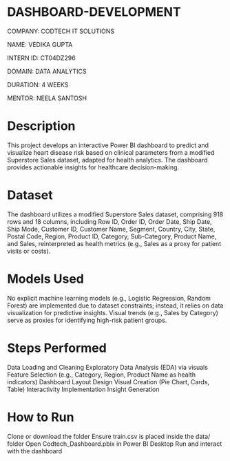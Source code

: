 # DASHBOARD-DEVELOPMENT
COMPANY: CODTECH IT SOLUTIONS

NAME: VEDIKA GUPTA

INTERN ID: CT04DZ296

DOMAIN: DATA ANALYTICS

DURATION: 4 WEEKS

MENTOR: NEELA SANTOSH

# Description
This project develops an interactive Power BI dashboard to predict and visualize heart disease risk based on clinical parameters from a modified Superstore Sales dataset, adapted for health analytics. The dashboard provides actionable insights for healthcare decision-making.

# Dataset
The dashboard utilizes a modified Superstore Sales dataset, comprising 918 rows and 18 columns, including Row ID, Order ID, Order Date, Ship Date, Ship Mode, Customer ID, Customer Name, Segment, Country, City, State, Postal Code, Region, Product ID, Category, Sub-Category, Product Name, and Sales, reinterpreted as health metrics (e.g., Sales as a proxy for patient visits or costs).

# Models Used
No explicit machine learning models (e.g., Logistic Regression, Random Forest) are implemented due to dataset constraints; instead, it relies on data visualization for predictive insights.
Visual trends (e.g., Sales by Category) serve as proxies for identifying high-risk patient groups.

# Steps Performed
Data Loading and Cleaning
Exploratory Data Analysis (EDA) via visuals
Feature Selection (e.g., Category, Region, Product Name as health indicators)
Dashboard Layout Design
Visual Creation (Pie Chart, Cards, Table)
Interactivity Implementation
Insight Generation

# How to Run
Clone or download the folder
Ensure train.csv is placed inside the data/ folder
Open Codtech_Dashboard.pbix in Power BI Desktop
Run and interact with the dashboard
